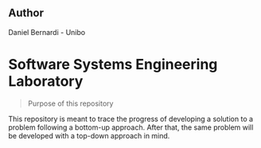## Author
Daniel Bernardi - Unibo

# Software Systems Engineering Laboratory
> Purpose of this repository

This repository is meant to trace the progress of developing a 
solution to a problem following a bottom-up approach. After that, the 
same problem will be developed with a top-down approach in mind.
